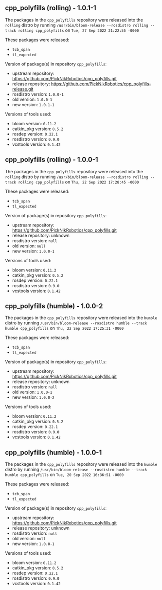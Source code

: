 ## cpp_polyfills (rolling) - 1.0.1-1

The packages in the `cpp_polyfills` repository were released into the `rolling` distro by running `/usr/bin/bloom-release --rosdistro rolling --track rolling cpp_polyfills` on `Tue, 27 Sep 2022 21:22:55 -0000`

These packages were released:
- `tcb_span`
- `tl_expected`

Version of package(s) in repository `cpp_polyfills`:

- upstream repository: https://github.com/PickNikRobotics/cpp_polyfills.git
- release repository: https://github.com/PickNikRobotics/cpp_polyfills-release.git
- rosdistro version: `1.0.0-1`
- old version: `1.0.0-1`
- new version: `1.0.1-1`

Versions of tools used:

- bloom version: `0.11.2`
- catkin_pkg version: `0.5.2`
- rosdep version: `0.22.1`
- rosdistro version: `0.9.0`
- vcstools version: `0.1.42`


## cpp_polyfills (rolling) - 1.0.0-1

The packages in the `cpp_polyfills` repository were released into the `rolling` distro by running `/usr/bin/bloom-release --rosdistro rolling --track rolling cpp_polyfills` on `Thu, 22 Sep 2022 17:28:45 -0000`

These packages were released:
- `tcb_span`
- `tl_expected`

Version of package(s) in repository `cpp_polyfills`:

- upstream repository: https://github.com/PickNikRobotics/cpp_polyfills.git
- release repository: unknown
- rosdistro version: `null`
- old version: `null`
- new version: `1.0.0-1`

Versions of tools used:

- bloom version: `0.11.2`
- catkin_pkg version: `0.5.2`
- rosdep version: `0.22.1`
- rosdistro version: `0.9.0`
- vcstools version: `0.1.42`


## cpp_polyfills (humble) - 1.0.0-2

The packages in the `cpp_polyfills` repository were released into the `humble` distro by running `/usr/bin/bloom-release --rosdistro humble --track humble cpp_polyfills` on `Thu, 22 Sep 2022 17:25:31 -0000`

These packages were released:
- `tcb_span`
- `tl_expected`

Version of package(s) in repository `cpp_polyfills`:

- upstream repository: https://github.com/PickNikRobotics/cpp_polyfills.git
- release repository: unknown
- rosdistro version: `null`
- old version: `1.0.0-1`
- new version: `1.0.0-2`

Versions of tools used:

- bloom version: `0.11.2`
- catkin_pkg version: `0.5.2`
- rosdep version: `0.22.1`
- rosdistro version: `0.9.0`
- vcstools version: `0.1.42`


## cpp_polyfills (humble) - 1.0.0-1

The packages in the `cpp_polyfills` repository were released into the `humble` distro by running `/usr/bin/bloom-release --rosdistro humble --track humble cpp_polyfills` on `Tue, 20 Sep 2022 16:36:51 -0000`

These packages were released:
- `tcb_span`
- `tl_expected`

Version of package(s) in repository `cpp_polyfills`:

- upstream repository: https://github.com/PickNikRobotics/cpp_polyfills.git
- release repository: unknown
- rosdistro version: `null`
- old version: `null`
- new version: `1.0.0-1`

Versions of tools used:

- bloom version: `0.11.2`
- catkin_pkg version: `0.5.2`
- rosdep version: `0.22.1`
- rosdistro version: `0.9.0`
- vcstools version: `0.1.42`


